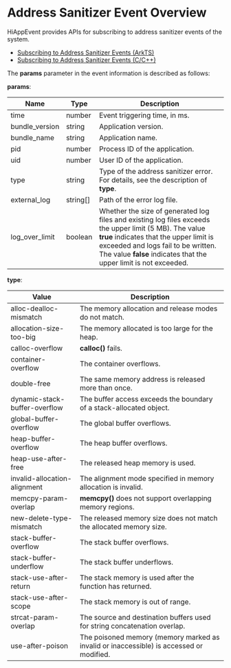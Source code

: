 # Address Sanitizer Event Overview

HiAppEvent provides APIs for subscribing to address sanitizer events of the system.

- [Subscribing to Address Sanitizer Events (ArkTS)](hiappevent-watcher-address-sanitizer-events-arkts.md)
- [Subscribing to Address Sanitizer Events (C/C++)](hiappevent-watcher-address-sanitizer-events-ndk.md)

The **params** parameter in the event information is described as follows:

**params**:

| Name   | Type  | Description                      |
| ------- | ------ | ------------------------- |
| time     | number | Event triggering time, in ms.|
| bundle_version | string | Application version.|
| bundle_name | string | Application name.|
| pid | number | Process ID of the application.|
| uid | number | User ID of the application.|
| type | string | Type of the address sanitizer error. For details, see the description of **type**.|
| external_log | string[] | Path of the error log file.|
| log_over_limit | boolean | Whether the size of generated log files and existing log files exceeds the upper limit (5 MB). The value **true** indicates that the upper limit is exceeded and logs fail to be written. The value **false** indicates that the upper limit is not exceeded.|

**type**:

| Value   | Description                      |
| ------- | ------------------------- |
| alloc-dealloc-mismatch | The memory allocation and release modes do not match.|
| allocation-size-too-big | The memory allocated is too large for the heap.|
| calloc-overflow | **calloc()** fails.|
| container-overflow | The container overflows.|
| double-free | The same memory address is released more than once.|
| dynamic-stack-buffer-overflow | The buffer access exceeds the boundary of a stack-allocated object.|
| global-buffer-overflow | The global buffer overflows.|
| heap-buffer-overflow | The heap buffer overflows.|
| heap-use-after-free | The released heap memory is used.|
| invalid-allocation-alignment | The alignment mode specified in memory allocation is invalid.|
| memcpy-param-overlap | **memcpy()** does not support overlapping memory regions.|
| new-delete-type-mismatch | The released memory size does not match the allocated memory size.|
| stack-buffer-overflow | The stack buffer overflows.|
| stack-buffer-underflow | The stack buffer underflows.|
| stack-use-after-return | The stack memory is used after the function has returned.|
| stack-use-after-scope | The stack memory is out of range.|
| strcat-param-overlap | The source and destination buffers used for string concatenation overlap.|
| use-after-poison | The poisoned memory (memory marked as invalid or inaccessible) is accessed or modified.|
